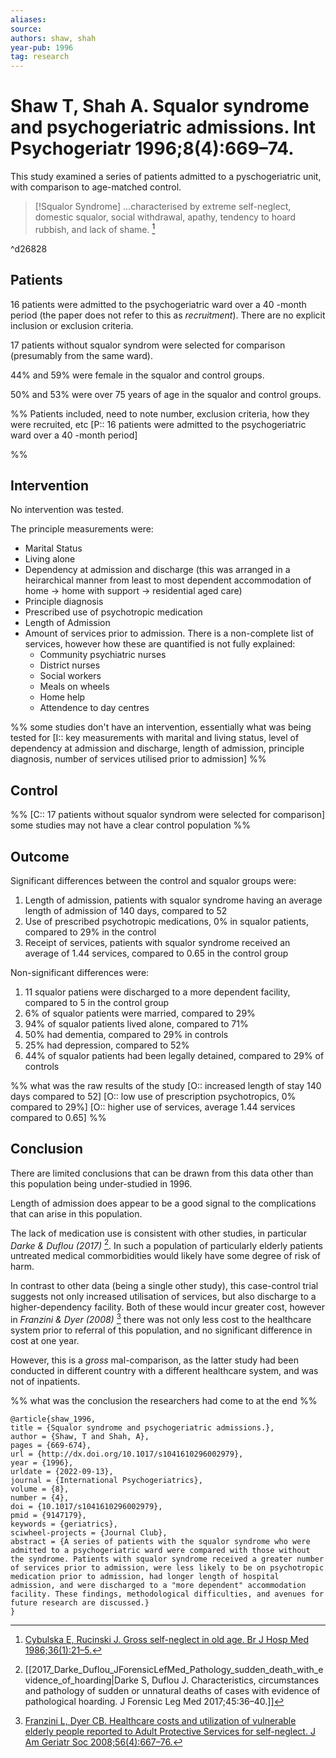 ```yaml
---
aliases:
source:
authors: shaw, shah
year-pub: 1996
tag: research
---
```


# Shaw T, Shah A. Squalor syndrome and psychogeriatric admissions. Int Psychogeriatr 1996;8(4):669–74.

This study examined a series of patients admitted to a pyschogeriatric unit, with comparison to age-matched control.

> [!Squalor Syndrome]
> ...characterised by extreme self-neglect, domestic squalor, social withdrawal, apathy, tendency to hoard rubbish, and lack of shame. [^cybulska1986]

^d26828

[^cybulska1986]: [Cybulska E, Rucinski J. Gross self-neglect in old age. Br J Hosp Med 1986;36(1):21–5.](https://sciwheel.com/work/#/items/13594845/detail?collection=702106)

## Patients
16 patients were admitted to the psychogeriatric ward over a 40 -month period (the paper does not refer to this as *recruitment*). There are no explicit inclusion or exclusion criteria.

17 patients without squalor syndrom were selected for comparison (presumably from the same ward).

44% and 59% were female in the squalor and control groups.

50% and 53% were over 75 years of age in the squalor and control groups.

%% 
Patients included, need to note number, exclusion criteria, how they were recruited, etc
[P:: 16 patients were admitted to the psychogeriatric ward over a 40 -month period]

%% 

## Intervention 

No intervention was tested. 

The principle measurements were:
- Marital Status 
- Living alone
- Dependency at admission and discharge (this was arranged in a heirarchical manner from least to most dependent accommodation of home &rarr; home with support &rarr; residential aged care) 
- Principle diagnosis
- Prescribed use of psychotropic medication
- Length of Admission 
- Amount of services prior to admission. There is a non-complete list of services, however how these are quantified is not fully explained:
	- Community psychiatric nurses
	- District nurses
	- Social workers
	- Meals on wheels
	- Home help
	- Attendence to day centres 

%% 
some studies don't have an intervention, essentially what was being tested for
[I:: key measurements with marital and living status, level of dependency at admission and discharge, length of admission, principle diagnosis, number of services utilised prior to admission]
%%

## Control  

%% 
[C:: 17 patients without squalor syndrom were selected for comparison]
some studies may not have a clear control population 
%%

## Outcome  

Significant differences between the control and squalor groups were:
1. Length of admission, patients with squalor syndrome having an average length of admission of 140 days, compared to 52  
2. Use of prescribed psychotropic medications, 0% in squalor patients, compared to 29% in the control
3. Receipt of services, patients with squalor syndrome received an average of 1.44 services, compared to 0.65 in the control group

Non-significant differences were:
1. 11 squalor patiens were discharged to a more dependent facility, compared to 5 in the control group 
2. 6% of squalor patients were married, compared to 29%
3. 94% of squalor patients lived alone, compared to 71% 
4. 50% had dementia, compared to 29% in controls
5. 25% had depression, compared to 52%
6. 44% of squalor patients had been legally detained, compared to 29% of controls

%% 
what was the raw results of the study
[O:: increased length of stay 140 days compared to 52]
[O:: low use of prescription psychotropics, 0% compared to 29%]
[O:: higher use of services, average 1.44 services compared to 0.65]
%%

## Conclusion  

There are limited conclusions that can be drawn from this data other than this population being under-studied in 1996. 

Length of admission does appear to be a good signal to the complications that can arise in this population. 

The lack of medication use is consistent with other studies, in particular *Darke & Duflou (2017)* [^darke2017]. In such a population of particularly elderly patients untreated medical commorbidities would likely have some degree of risk of harm.

[^darke2017]: [[2017_Darke_Duflou_JForensicLefMed_Pathology_sudden_death_with_evidence_of_hoarding|Darke S, Duflou J. Characteristics, circumstances and pathology of sudden or unnatural deaths of cases with evidence of pathological hoarding. J Forensic Leg Med 2017;45:36–40.]]

In contrast to other data (being a single other study), this case-control trial suggests not only increased utilisation of services, but also discharge to a higher-dependency facility. Both of these would incur greater cost, however in *Franzini & Dyer (2008)* [^franzini2008] there was not only less cost to the healthcare system prior to referral of this population, and no significant difference in cost at one year. 

[^franzini2008]: [Franzini L, Dyer CB. Healthcare costs and utilization of vulnerable elderly people reported to Adult Protective Services for self-neglect. J Am Geriatr Soc 2008;56(4):667–76.](https://sciwheel.com/work/#/items/1757436/detail?collection=702106)

However, this is a *gross* mal-comparison, as the latter study had been conducted in different country with a different healthcare system, and was not of inpatients. 

%% what was the conclusion the researchers had come to at the end %%

```
@article{shaw_1996,
title = {Squalor syndrome and psychogeriatric admissions.},
author = {Shaw, T and Shah, A},
pages = {669-674},
url = {http://dx.doi.org/10.1017/s1041610296002979},
year = {1996},
urldate = {2022-09-13},
journal = {International Psychogeriatrics},
volume = {8},
number = {4},
doi = {10.1017/s1041610296002979},
pmid = {9147179},
keywords = {geriatrics},
sciwheel-projects = {Journal Club},
abstract = {A series of patients with the squalor syndrome who were admitted to a psychogeriatric ward were compared with those without the syndrome. Patients with squalor syndrome received a greater number of services prior to admission, were less likely to be on psychotropic medication prior to admission, had longer length of hospital admission, and were discharged to a "more dependent" accommodation facility. These findings, methodological difficulties, and avenues for future research are discussed.}
}
```
